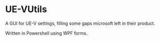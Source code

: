 # UE-VUtils
A GUI for UE-V settings, filling some gaps microsoft left in their product.

Written in Powershell using WPF forms.

